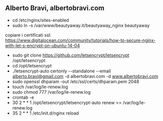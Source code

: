 ## Alberto Bravi, albertobravi.com

* cd /etc/nginx/sites-enabled
* sudo ln -s /var/www/beautyaway.it/beautyaway_nginx beautyaway

copiare i certificati ssl: https://www.digitalocean.com/community/tutorials/how-to-secure-nginx-with-let-s-encrypt-on-ubuntu-14-04

* sudo git clone https://github.com/letsencrypt/letsencrypt /opt/letsencrypt
* cd /opt/letsencrypt
* ./letsencrypt-auto certonly --standalone --email alberto.bravi@gmail.com -d albertobravi.com -d www.albertobravi.com
* sudo openssl dhparam -out /etc/ssl/certs/dhparam.pem 2048
* touch /var/log/le-renew.log
* sudo chmod 777 /var/log/le-renew.log
* crontab -e
* 30 2 * * 1 /opt/letsencrypt/letsencrypt-auto renew >> /var/log/le-renew.log
* 35 2 * * 1 /etc/init.d/nginx reload

